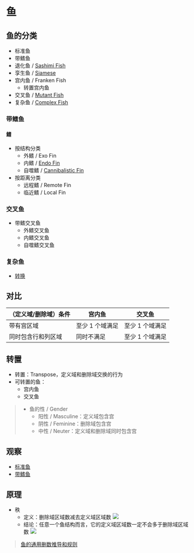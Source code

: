 # 鱼

## 鱼的分类
- 标准鱼
- 带鳍鱼
- 退化鱼 / [Sashimi Fish](https://zhuanlan.zhihu.com/p/32955622)
- 孪生鱼 / [Siamese](https://zhuanlan.zhihu.com/p/32955622)
- 宫内鱼 / Franken Fish
  - 转置宫内鱼 
- 交叉鱼 / [Mutant Fish](https://zhuanlan.zhihu.com/p/35245385)
- 复杂鱼 / [Complex Fish](https://zhuanlan.zhihu.com/p/35348865)

### 带鳍鱼

#### 鳍
- 按结构分类
  - 外鳍 / Exo Fin
  - 内鳍 / [Endo Fin](https://zhuanlan.zhihu.com/p/35126174)
  - 自噬鳍 / [Cannibalistic Fin](https://zhuanlan.zhihu.com/p/35180765)
- 按距离分类
  - 远程鳍 / Remote Fin
  - 临近鳍 / Local Fin

### 交叉鱼
- 带鳍交叉鱼
  - 外鳍交叉鱼
  - 内鳍交叉鱼
  - 自噬鳍交叉鱼

### 复杂鱼
- [转换](https://zhuanlan.zhihu.com/p/35348865)

## 对比
| （定义域/删除域）条件 | 宫内鱼 | 交叉鱼 |
| --- | --- | --- |
| 带有宫区域 | 至少 1 个域满足 | 至少 1 个域满足 |
| 同时包含行和列区域 | 同时不满足 | 至少 1 个域满足 |

## 转置
- 转置：Transpose，定义域和删除域交换的行为
- 可转置的鱼：
  - 宫内鱼
  - 交叉鱼

> - 鱼的性 / Gender
>   - 阳性 / Masculine：定义域包含宫
>   - 阴性 / Feminine：删除域包含宫
>   - 中性 / Neuter：定义域和删除域同时包含宫

## 观察
- [标准鱼](https://sunnieshine.gitbook.io/sudoku-tutorial/010-how-to-find-fish)
- [带鳍鱼](https://sunnieshine.gitbook.io/sudoku-tutorial/012-how-to-find-finned-fish)

## 原理
- 秩
  - 定义：删除域区域数减去定义域区域数
  ![](https://www.zhihu.com/equation?tex=Rank%28%5CGamma%29%3Dn_%7B%5Ctext%7B%E5%88%A0%7D%7D-n_%7B%5Ctext%7B%E5%AE%9A%7D%7D+%5C%5C+)
  - 结论：任意一个鱼结构而言，它的定义域区域数一定不会多于删除域区域数
  ![](https://www.zhihu.com/equation?tex=%5Cbold%7BRank%28%5CGamma%29%5Cgeq0%7D)

> [鱼的通用删数推导和规则](https://zhuanlan.zhihu.com/p/35386567)